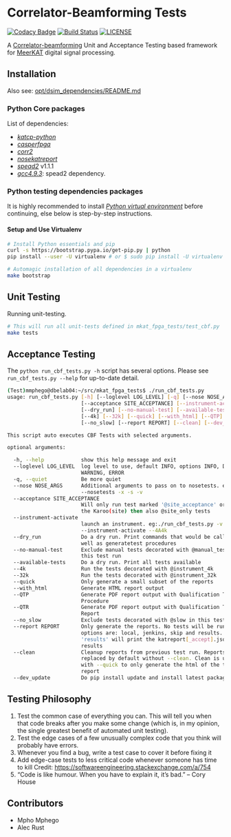 # Correlator-Beamforming Tests

[![Codacy Badge](https://api.codacy.com/project/badge/Grade/b8b5951e79a4414a85b450967f4faf2e)](https://app.codacy.com/app/mmphego/mkat_fpga_tests?utm_source=github.com&utm_medium=referral&utm_content=ska-sa/mkat_fpga_tests&utm_campaign=Badge_Grade_Dashboard)
[![Build Status](https://travis-ci.org/ska-sa/mkat_fpga_tests.svg?branch=devel)](https://travis-ci.org/ska-sa/mkat_fpga_tests)
[![LICENSE](https://img.shields.io/github/license/ska-sa/mkat_fpga_tests.svg?style=flat)](LICENSE)

A [Correlator-beamforming](https://www.ska.ac.za/science-engineering/meerkat/about-meerkat/) Unit and Acceptance Testing based framework for [MeerKAT](https://www.ska.ac.za/science-engineering/meerkat/) digital signal processing.

## Installation

Also see: [opt/dsim_dependencies/README.md](opt/dsim_dependencies/README.md)

### Python Core packages

List of dependencies:

* [_katcp-python_](https://github.com/ska-sa/katcp-python)
* [_casperfpga_](https://github.com/ska-sa/casperfpga)
* [_corr2_](https://github.com/ska-sa/corr2)
* [_nosekatreport_](https://github.com/ska-sa/nosekatreport)
* [_spead2_](https://github.com/ska-sa/spead2)  v1.1.1
 *   [_gcc4.9.3_](https://gcc.gnu.org/gcc-4.9/): spead2 dependency.

### Python testing dependencies packages

It is highly recommended to install [_Python virtual environment_](https://virtualenv.pypa.io/) before continuing, else below is step-by-step instructions.

#### Setup and Use Virtualenv
```bash
# Install Python essentials and pip
curl -s https://bootstrap.pypa.io/get-pip.py | python
pip install --user -U virtualenv # or $ sudo pip install -U virtualenv

# Automagic installation of all dependencies in a virtualenv
make bootstrap
```

## Unit Testing

Running unit-testing.
```bash
# This will run all unit-tests defined in mkat_fpga_tests/test_cbf.py
make tests
```

## Acceptance Testing

The `python run_cbf_tests.py -h` script has several options. Please see `run_cbf_tests.py --help` for up-to-date detail.

```bash
(Test)mmphego@dbelab04:~/src/mkat_fpga_tests$ ./run_cbf_tests.py
usage: run_cbf_tests.py [-h] [--loglevel LOG_LEVEL] [-q] [--nose NOSE_ARGS]
                        [--acceptance SITE_ACCEPTANCE] [--instrument-activate]
                        [--dry_run] [--no-manual-test] [--available-tests]
                        [--4k] [--32k] [--quick] [--with_html] [--QTP] [--QTR]
                        [--no_slow] [--report REPORT] [--clean] [--dev_update]

This script auto executes CBF Tests with selected arguments.

optional arguments:

  -h, --help            show this help message and exit
  --loglevel LOG_LEVEL  log level to use, default INFO, options INFO, DEBUG,
                        WARNING, ERROR
  -q, --quiet           Be more quiet
  --nose NOSE_ARGS      Additional arguments to pass on to nosetests. eg:
                        --nosetests -x -s -v
  --acceptance SITE_ACCEPTANCE
                        Will only run test marked '@site_acceptance' or if in
                        the Karoo(site) then also @site_only tests
  --instrument-activate
                        launch an instrument. eg:./run_cbf_tests.py -v
                        --instrument-activate --4A4k
  --dry_run             Do a dry run. Print commands that would be called as
                        well as generatetest procedures
  --no-manual-test      Exclude manual tests decorated with @manual_test in
                        this test run
  --available-tests     Do a dry run. Print all tests available
  --4k                  Run the tests decorated with @instrument_4k
  --32k                 Run the tests decorated with @instrument_32k
  --quick               Only generate a small subset of the reports
  --with_html           Generate HTML report output
  --QTP                 Generate PDF report output with Qualification Test
                        Procedure
  --QTR                 Generate PDF report output with Qualification Test
                        Report
  --no_slow             Exclude tests decorated with @slow in this test run
  --report REPORT       Only generate the reports. No tests will be run.Valid
                        options are: local, jenkins, skip and results.
                        'results' will print the katreport[_accept].json test
                        results
  --clean               Cleanup reports from previous test run. Reports are
                        replaced by default without --clean. Clean is useful
                        with --quick to only generate the html of the test run
                        report
  --dev_update          Do pip install update and install latest packages
```

## Testing Philosophy

1. Test the common case of everything you can. This will tell you when that code breaks after you make some change (which is, in my opinion, the single greatest benefit of automated unit testing).
2. Test the edge cases of a few unusually complex code that you think will probably have errors.
3. Whenever you find a bug, write a test case to cover it before fixing it
4. Add edge-case tests to less critical code whenever someone has time to kill
Credit: https://softwareengineering.stackexchange.com/a/754
5. “Code is like humour. When you have to explain it, it’s bad.” – Cory House


## Contributors

 * Mpho Mphego
 * Alec Rust

